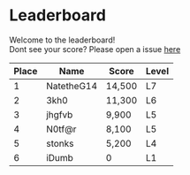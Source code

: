 # Leaderboard

Welcome to the leaderboard!<br>
Dont see your score? Please open a issue [here](https://github.com/3kh0/polybranch/issues)<br>

Place | Name | Score | Level
-----|-----|-------|------
1 | NatetheG14 | 14,500 | L7
2 | 3kh0 | 11,300 | L6
3 | jhgfvb | 9,900 | L5
4 | N0tf@r | 8,100 | L5
5 | stonks | 5,200 | L4
6 | iDumb | 0 | L1

